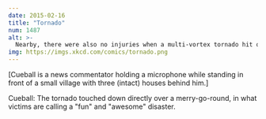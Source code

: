 ```yaml
---
date: 2015-02-16
title: "Tornado"
num: 1487
alt: >-
  Nearby, there were also no injuries when a multi-vortex tornado hit one of those spinning teacup rides.
img: https://imgs.xkcd.com/comics/tornado.png
---
```

[Cueball is a news commentator holding a microphone while standing in front of a small village with three (intact) houses behind him.]

Cueball: The tornado touched down directly over a merry-go-round, in what victims are calling a "fun" and "awesome" disaster.